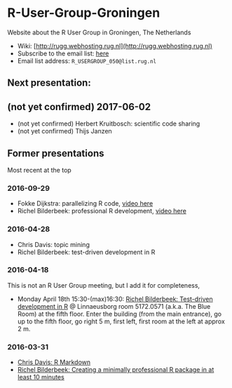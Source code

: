 # R-User-Group-Groningen

Website about the R User Group in Groningen, The Netherlands

 * Wiki: [http://rugg.webhosting.rug.nl](http://rugg.webhosting.rug.nl)
 * Subscribe to the email list: [here](http://list.rug.nl/cgi-bin/wa?SUBED1=R_USERGROUP_050&A=1)
 * Email list address: `R_USERGROUP_050@list.rug.nl`

## Next presentation: 

## (not yet confirmed) 2017-06-02

 * (not yet confirmed) Herbert Kruitbosch: scientific code sharing
 * (not yet confirmed) Thijs Janzen

## Former presentations

Most recent at the top

### 2016-09-29 

 * Fokke Dijkstra: parallelizing R code, [video here](http://streaming3.service.rug.nl/p2gplayer/Player.aspx?id=vPZEX)
 * Richel Bilderbeek: professional R development, [video here](http://streaming3.service.rug.nl/p2gplayer/Player.aspx?id=c9GNy2)

### 2016-04-28

 * Chris Davis: topic mining
 * Richel Bilderbeek: test-driven development in R

### 2016-04-18

This is not an R User Group meeting, but I add it for completeness,

 * Monday April 18th 15:30-(max)16:30: [Richel Bilderbeek: Test-driven development in R](TestDrivenDevelopment.pdf) @ Linnaeusborg room 5172.0571 (a.k.a. The Blue Room) at the fifth floor. Enter the building (from the main entrance), go up to the fifth floor, go right 5 m, first left, first room at the left at approx 2 m.

### 2016-03-31

 * [Chris Davis: R Markdown](https://github.com/richelbilderbeek/R-User-Group-Groningen/raw/master/ChrisDavis_31Mar2016_RMarkdown.pdf)
 * [Richel Bilderbeek: Creating a minimally professional R package in at least 10 minutes](20160331_Richel_Bilderbeek_Creating_a_minimally_professional_R_package_in_at_least_10_minutes.md)
